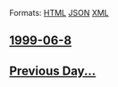 
Formats: [HTML](1999/06/8/index.html)  [JSON](1999/06/8/index.json)  [XML](1999/06/8/index.xml)  

## [1999-06-8](/news/1999/06/8/index.md)

## [Previous Day...](/news/1999/06/7/index.md)

